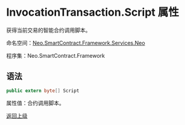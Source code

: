 # InvocationTransaction.Script 属性

获得当前交易的智能合约调用脚本。

命名空间：[Neo.SmartContract.Framework.Services.Neo](../../neo.md)

程序集：Neo.SmartContract.Framework

## 语法

```c#
public extern byte[] Script
```

属性值：合约调用脚本。



[返回上级](../Account.md)